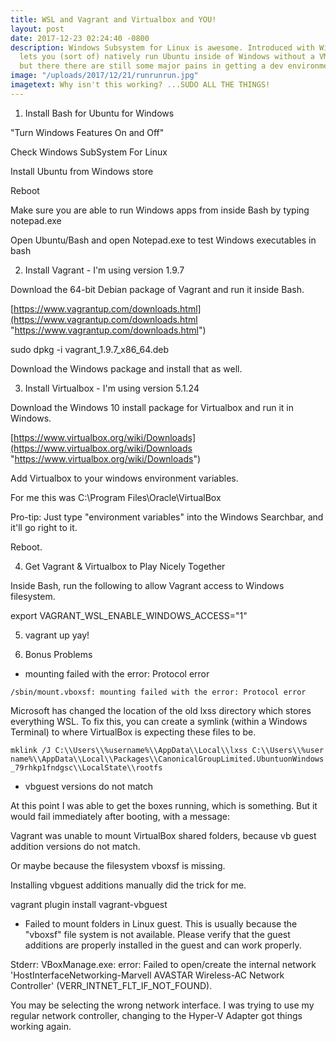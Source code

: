 ```yaml
---
title: WSL and Vagrant and Virtualbox and YOU!
layout: post
date: 2017-12-23 02:24:40 -0800
description: Windows Subsystem for Linux is awesome. Introduced with Windows 10, it
  lets you (sort of) natively run Ubuntu inside of Windows without a VM. It's great,
  but there there are still some major pains in getting a dev environment working.
image: "/uploads/2017/12/21/runrunrun.jpg"
imagetext: Why isn't this working? ...SUDO ALL THE THINGS!
---
```


1. Install Bash for Ubuntu for Windows

"Turn Windows Features On and Off"

Check Windows SubSystem For Linux

Install Ubuntu from Windows store

Reboot

Make sure you are able to run Windows apps from inside Bash by typing notepad.exe

Open Ubuntu/Bash and open Notepad.exe to test Windows executables in bash

2. Install Vagrant - I'm using version 1.9.7

Download the 64-bit Debian package of Vagrant and run it inside Bash.

[https://www.vagrantup.com/downloads.html](https://www.vagrantup.com/downloads.html "https://www.vagrantup.com/downloads.html")

sudo dpkg -i vagrant_1.9.7_x86_64.deb

Download the Windows package and install that as well.

3. Install Virtualbox - I'm using version 5.1.24

Download the Windows 10 install package for Virtualbox and run it in Windows.

[https://www.virtualbox.org/wiki/Downloads](https://www.virtualbox.org/wiki/Downloads "https://www.virtualbox.org/wiki/Downloads")

Add Virtualbox to your windows environment variables.

For me this was C:\\Program Files\\Oracle\\VirtualBox

Pro-tip: Just type "environment variables" into the Windows Searchbar, and it'll go right to it.

Reboot.

4. Get Vagrant & Virtualbox to Play Nicely Together

Inside Bash, run the following to allow Vagrant access to Windows filesystem.

export VAGRANT_WSL_ENABLE_WINDOWS_ACCESS="1"

5. vagrant up yay!

6.  Bonus Problems

* mounting failed with the error: Protocol error

`/sbin/mount.vboxsf: mounting failed with the error: Protocol error`

Microsoft has changed the location of the old lxss directory which stores everything WSL. To fix this, you can create a symlink (within a Windows Terminal) to where VirtualBox is expecting these files to be.

`mklink /J C:\\Users\\%username%\\AppData\\Local\\lxss C:\\Users\\%username%\\AppData\\Local\\Packages\\CanonicalGroupLimited.UbuntuonWindows_79rhkp1fndgsc\\LocalState\\rootfs`

* vbguest versions do not match

At this point I was able to get the boxes running, which is something. But it would fail immediately after booting, with a message:

Vagrant was unable to mount VirtualBox shared folders, because vb guest addition versions do not match.

Or maybe because the filesystem vboxsf is missing.

Installing vbguest additions manually did the trick for me.

vagrant plugin install vagrant-vbguest

* Failed to mount folders in Linux guest. This is usually because the "vboxsf" file system is not available. Please verify that the guest additions are properly installed in the guest and can work properly.  

Stderr: VBoxManage.exe: error: Failed to open/create the internal network 'HostInterfaceNetworking-Marvell AVASTAR Wireless-AC Network Controller' (VERR_INTNET_FLT_IF_NOT_FOUND).

You may be selecting the wrong network interface. I was trying to use my regular network controller, changing to the Hyper-V Adapter got things working again.